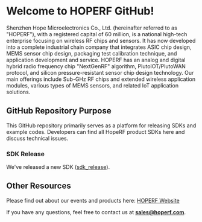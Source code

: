 
# Welcome to HOPERF GitHub!

Shenzhen Hope Microelectronics Co., Ltd. (hereinafter referred to as "HOPERF"), with a registered capital of 60 million, is a national high-tech enterprise focusing on wireless RF chips and sensors. It has now developed into a complete industrial chain company that integrates ASIC chip design, MEMS sensor chip design, packaging test calibration technique, and application development and service. HOPERF has an analog and digital hybrid radio frequency chip "NextGenRF" algorithm, PlutoIOT/PlutoWAN protocol, and silicon pressure-resistant sensor chip design technology. Our main offerings include Sub-GHz RF chips and extended wireless application modules, various types of MEMS sensors, and related IoT application solutions.

## GitHub Repository Purpose
This GitHub repository primarily serves as a platform for releasing SDKs and example codes. Developers can find all HopeRF product SDKs here and discuss technical issues.

### SDK Release
We've released a new SDK ([sdk_release](https://github.com/HOPE-MICROELECTRONICS/sdk_release)).

## Other Resources
Please find out about our events and products here: [HOPERF Website](https://www.hoperf.com/)

If you have any questions, feel free to contact us at **sales@hoperf.com**.



